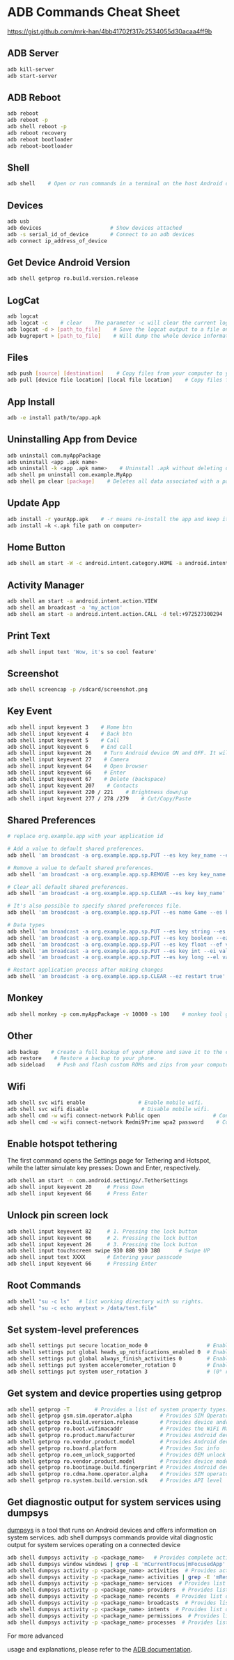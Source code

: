 # ADB Commands Cheat Sheet
https://gist.github.com/mrk-han/4bb41702f317c2534055d30acaa4ff9b


## ADB Server
```bash
adb kill-server
adb start-server
```

## ADB Reboot
```bash
adb reboot
adb reboot -p
adb shell reboot -p
adb reboot recovery
adb reboot bootloader
adb reboot-bootloader
```

## Shell
```bash
adb shell    # Open or run commands in a terminal on the host Android device.
```

## Devices
```bash
adb usb
adb devices                      # Show devices attached
adb -s serial_id_of_device       # Connect to an adb devices 
adb connect ip_address_of_device
```

## Get Device Android Version
```bash
adb shell getprop ro.build.version.release
```

## LogCat
```bash
adb logcat
adb logcat -c    # clear    The parameter -c will clear the current logs on the device.
adb logcat -d > [path_to_file]    # Save the logcat output to a file on the local system.
adb bugreport > [path_to_file]    # Will dump the whole device information like dumpstate, dumpsys, and logcat output.
```

## Files
```bash
adb push [source] [destination]    # Copy files from your computer to your phone.
adb pull [device file location] [local file location]    # Copy files from your phone to your computer.
```

## App Install
```bash
adb -e install path/to/app.apk
```

## Uninstalling App from Device
```bash
adb uninstall com.myAppPackage
adb uninstall <app .apk name>
adb uninstall -k <app .apk name>    # Uninstall .apk without deleting data
adb shell pm uninstall com.example.MyApp
adb shell pm clear [package]    # Deletes all data associated with a package.
```

## Update App
```bash
adb install -r yourApp.apk    # -r means re-install the app and keep its data on the device.
adb install –k <.apk file path on computer>
```

## Home Button
```bash
adb shell am start -W -c android.intent.category.HOME -a android.intent.action.MAIN
```

## Activity Manager
```bash
adb shell am start -a android.intent.action.VIEW
adb shell am broadcast -a 'my_action'
adb shell am start -a android.intent.action.CALL -d tel:+972527300294    # Make a call
```

## Print Text
```bash
adb shell input text 'Wow, it's so cool feature'
```

## Screenshot
```bash
adb shell screencap -p /sdcard/screenshot.png
```

## Key Event
```bash
adb shell input keyevent 3    # Home btn
adb shell input keyevent 4    # Back btn
adb shell input keyevent 5    # Call
adb shell input keyevent 6    # End call
adb shell input keyevent 26    # Turn Android device ON and OFF. It will toggle the device to on/off status.
adb shell input keyevent 27    # Camera
adb shell input keyevent 64    # Open browser
adb shell input keyevent 66    # Enter
adb shell input keyevent 67    # Delete (backspace)
adb shell input keyevent 207    # Contacts
adb shell input keyevent 220 / 221    # Brightness down/up
adb shell input keyevent 277 / 278 /279    # Cut/Copy/Paste
```

## Shared Preferences
```bash
# replace org.example.app with your application id

# Add a value to default shared preferences.
adb shell 'am broadcast -a org.example.app.sp.PUT --es key key_name --es value "hello world!"'

# Remove a value to default shared preferences.
adb shell 'am broadcast -a org.example.app.sp.REMOVE --es key key_name'

# Clear all default shared preferences.
adb shell 'am broadcast -a org.example.app.sp.CLEAR --es key key_name'

# It's also possible to specify shared preferences file.
adb shell 'am broadcast -a org.example.app.sp.PUT --es name Game --es key level --ei value 10'

# Data types
adb shell 'am broadcast -a org.example.app.sp.PUT --es key string --es value "hello world!"'
adb shell 'am broadcast -a org.example.app.sp.PUT --es key boolean --ez value true'
adb shell 'am broadcast -a org.example.app.sp.PUT --es key float --ef value 3.14159'
adb shell 'am broadcast -a org.example.app.sp.PUT --es key int --ei value 2015'
adb shell 'am broadcast -a org.example.app.sp.PUT --es key long --el value 9223372036854775807'

# Restart application process after making changes
adb shell 'am broadcast -a org.example.app.sp.CLEAR --ez restart true'
```

## Monkey
```bash
adb shell monkey -p com.myAppPackage -v 10000 -s 100    # monkey tool generates 10,000 random events on the real device
```

## Other
```bash
adb backup    # Create a full backup of your phone and save it to the computer.
adb restore    # Restore a backup to your phone.
adb sideload    # Push and flash custom ROMs and zips from your computer.
```

## Wifi
```bash
adb shell svc wifi enable                 # Enable mobile wifi.
adb shell svc wifi disable                 # Disable mobile wifi.
adb shell cmd -w wifi connect-network Public open                 # Connect to an open wifi network.
adb shell cmd -w wifi connect-network Redmi9Prime wpa2 password    # Connect to an secured wifi network.
```

## Enable hotspot tethering
The first command opens the Settings page for Tethering and Hotspot, while the latter simulate key presses: Down and Enter, respectively.
```bash
adb shell am start -n com.android.settings/.TetherSettings
adb shell input keyevent 20     # Press Down
adb shell input keyevent 66     # Press Enter 
```

## Unlock pin screen lock
```bash
adb shell input keyevent 82     # 1. Pressing the lock button
adb shell input keyevent 66     # 2. Pressing the lock button
adb shell input keyevent 26     # 3. Pressing the lock button
adb shell input touchscreen swipe 930 880 930 380      # Swipe UP
adb shell input text XXXX       # Entering your passcode
adb shell input keyevent 66     # Pressing Enter
```

## Root Commands
```bash
adb shell "su -c ls"   # list working directory with su rights.
adb shell "su -c echo anytext > /data/test.file"
```

## Set system-level preferences
```bash
adb shell settings put secure location_mode 0                   # Enable (Value: 3) / Disable (Value: 0) location.
adb shell settings put global heads_up_notifications_enabled 0  # Enable (Value: 1) / Disable (Value: 0) pop-up notifications.
adb shell settings put global always_finish_activities 0        # Enable (Value: 1) / Disable (Value: 0) aggressive finishing of activities and processes.
adb shell settings put system accelerometer_rotation 0          # Enable (Value: 1) / Disable (Value: 0) auto-rotation of the device.
adb shell settings put system user_rotation 3                   # (0° rotation: 0 / 90° rotation: 1 / 180° rotation: 2 / 270°  rotation: 3) clockwise rotate the device.
```

## Get system and device properties using getprop
```bash
adb shell getprop -T        # Provides a list of system property types. (Important: this command can only be used on Android version 8.1 and above.)
adb shell getprop gsm.sim.operator.alpha         # Provides SIM Operator
adb shell getprop ro.build.version.release       # Provides device android version
adb shell getprop ro.boot.wifimacaddr            # Provides the WiFi Mac Address
adb shell getprop ro.product.manufacturer        # Provides Android device manufacturer details
adb shell getprop ro.vendor.product.model        # Provides Android device product number
adb shell getprop ro.board.platform              # Provides Soc info
adb shell getprop ro.oem_unlock_supported        # Provides OEM unlock status
adb shell getprop ro.vendor.product.model        # Provides device model
adb shell getprop ro.bootimage.build.fingerprint # Provides Android device build fingerprint
adb shell getprop ro.cdma.home.operator.alpha    # Provides SIM operator name
adb shell getprop ro.system.build.version.sdk    # Provides API level
```

## Get diagnostic output for system services using dumpsys
[dumpsys](https://developer.android.com/studio/command-line/dumpsys) is a tool that runs on Android devices and offers information on system services. adb shell dumpsys commands provide vital diagnostic output for system services operating on a connected device
```bash
adb shell dumpsys activity -p <package_name>   # Provides complete activity history for the given package
adb shell dumpsys window windows | grep -E 'mCurrentFocus|mFocusedApp'  # Prints current app’s opened activity
adb shell dumpsys activity -p <package_name> activities  # Provides activity manager activities that contain main stack, running activities, and recent tasks
adb shell dumpsys activity -p <package_name> activities | grep -E 'mResumedActivity'  # Prints current app’s resumed activity
adb shell dumpsys activity -p <package_name> services  # Provides list of services running for the given package
adb shell dumpsys activity -p <package_name> providers  # Provides list of current content providers for the given package
adb shell dumpsys activity -p <package_name> recents  # Provides list of recent tasks for the given package
adb shell dumpsys activity -p <package_name> broadcasts  # Provides list of broadcast states for the given package
adb shell dumpsys activity -p <package_name> intents  # Provides list of pending intents for the given package
adb shell dumpsys activity -p <package_name> permissions  # Provides list of permissions for the given package
adb shell dumpsys activity -p <package_name> processes  # Provides list of running processes for the given package


```

For more advanced

 usage and explanations, please refer to the [ADB documentation](https://developer.android.com/studio/command-line/adb).
